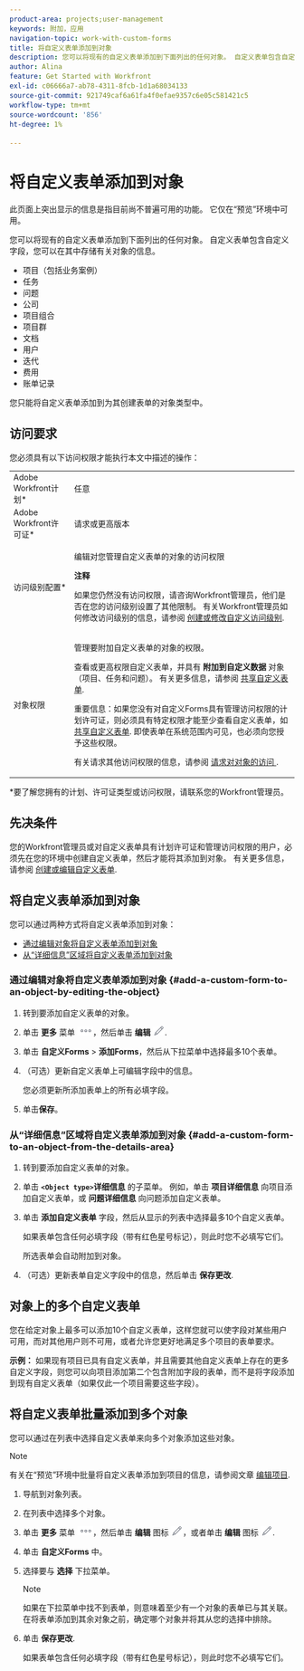 ```yaml
---
product-area: projects;user-management
keywords: 附加，应用
navigation-topic: work-with-custom-forms
title: 将自定义表单添加到对象
description: 您可以将现有的自定义表单添加到下面列出的任何对象。 自定义表单包含自定义字段，您可以在其中存储有关对象的信息。
author: Alina
feature: Get Started with Workfront
exl-id: c06666a7-ab78-4311-8fcb-1d1a68034133
source-git-commit: 921749caf6a61fa4f0efae9357c6e05c581421c5
workflow-type: tm+mt
source-wordcount: '856'
ht-degree: 1%

---
```


# 将自定义表单添加到对象

<span class="preview">此页面上突出显示的信息是指目前尚不普遍可用的功能。 它仅在“预览”环境中可用。</span>

您可以将现有的自定义表单添加到下面列出的任何对象。 自定义表单包含自定义字段，您可以在其中存储有关对象的信息。

* 项目（包括业务案例）
* 任务
* 问题
* 公司
* 项目组合
* 项目群
* 文档
* 用户
* 迭代
* 费用
* 账单记录

您只能将自定义表单添加到为其创建表单的对象类型中。

## 访问要求

您必须具有以下访问权限才能执行本文中描述的操作：

<table style="table-layout:auto"> 
 <col> 
 <col> 
 <tbody> 
  <tr> 
   <td role="rowheader">Adobe Workfront计划*</td> 
   <td> <p>任意 </p> </td> 
  </tr> 
  <tr> 
   <td role="rowheader">Adobe Workfront许可证*</td> 
   <td> <p>请求或更高版本</p> </td> 
  </tr> 
  <tr> 
   <td role="rowheader">访问级别配置*</td> 
   <td> <p>编辑对您管理自定义表单的对象的访问权限</p> <p><b>注释</b></p>

如果您仍然没有访问权限，请咨询Workfront管理员，他们是否在您的访问级别设置了其他限制。 有关Workfront管理员如何修改访问级别的信息，请参阅 <a href="../../administration-and-setup/add-users/configure-and-grant-access/create-modify-access-levels.md" class="MCXref xref">创建或修改自定义访问级别</a>.</p> </td>
</tr> 
  <tr> 
   <td role="rowheader">对象权限</td> 
   <td> <p>管理要附加自定义表单的对象的权限。</p> <p>查看或更高权限自定义表单，并具有 <b>附加到自定义数据</b> 对象（项目、任务和问题）。 有关更多信息，请参阅 <a href="../../administration-and-setup/customize-workfront/create-manage-custom-forms/share-access-to-a-custom-form.md" class="MCXref xref">共享自定义表单</a>.</p> <p>重要信息：如果您没有对自定义Forms具有管理访问权限的计划许可证，则必须具有特定权限才能至少查看自定义表单，如 <a href="../../administration-and-setup/customize-workfront/create-manage-custom-forms/share-access-to-a-custom-form.md" class="MCXref xref">共享自定义表单</a>. 即使表单在系统范围内可见，也必须向您授予这些权限。 </p> <p>有关请求其他访问权限的信息，请参阅 <a href="../../workfront-basics/grant-and-request-access-to-objects/request-access.md" class="MCXref xref">请求对对象的访问 </a>.</p> </td> 
  </tr> 
 </tbody> 
</table>

&#42;要了解您拥有的计划、许可证类型或访问权限，请联系您的Workfront管理员。

## 先决条件

您的Workfront管理员或对自定义表单具有计划许可证和管理访问权限的用户，必须先在您的环境中创建自定义表单，然后才能将其添加到对象。 有关更多信息，请参阅 [创建或编辑自定义表单](../../administration-and-setup/customize-workfront/create-manage-custom-forms/create-or-edit-a-custom-form.md).

## 将自定义表单添加到对象

您可以通过两种方式将自定义表单添加到对象：

* [通过编辑对象将自定义表单添加到对象](#add-a-custom-form-to-an-object-by-editing-the-object)
* [从“详细信息”区域将自定义表单添加到对象](#add-a-custom-form-to-an-object-from-the-details-area)

### 通过编辑对象将自定义表单添加到对象 {#add-a-custom-form-to-an-object-by-editing-the-object}

1. 转到要添加自定义表单的对象。
1. 单击 **更多** 菜单 ![](assets/more-icon.png)，然后单击 **编辑** ![](assets/edit-icon.png).
1. 单击 **自定义Forms** > **添加Forms**，然后从下拉菜单中选择最多10个表单。

1. （可选）更新自定义表单上可编辑字段中的信息。

   您必须更新所添加表单上的所有必填字段。

1. 单击&#x200B;**保存**。

### 从“详细信息”区域将自定义表单添加到对象 {#add-a-custom-form-to-an-object-from-the-details-area}

1. 转到要添加自定义表单的对象。
1. 单击 **`<Object type>`详细信息** 的子菜单。 例如，单击 **项目详细信息** 向项目添加自定义表单，或 **问题详细信息** 向问题添加自定义表单。
1. 单击 **添加自定义表单** 字段，然后从显示的列表中选择最多10个自定义表单。

   如果表单包含任何必填字段（带有红色星号标记），则此时您不必填写它们。

   所选表单会自动附加到对象。

1. （可选）更新表单自定义字段中的信息，然后单击 **保存更改**.

## 对象上的多个自定义表单

您在给定对象上最多可以添加10个自定义表单，这样您就可以使字段对某些用户可用，而对其他用户则不可用，或者允许您更好地满足多个项目的表单要求。

**示例：** 如果现有项目已具有自定义表单，并且需要其他自定义表单上存在的更多自定义字段，则您可以向项目添加第二个包含附加字段的表单，而不是将字段添加到现有自定义表单（如果仅此一个项目需要这些字段）。

## 将自定义表单批量添加到多个对象

您可以通过在列表中选择自定义表单来向多个对象添加这些对象。

<!--
drafted for bulk-editing projects. When it releases to Prod for projects, take "in the preview environment" and the yellow tags out. Add additional objects here in the same way when they become available:-->

>[!NOTE]
>
><span class="preview">有关在“预览”环境中批量将自定义表单添加到项目的信息，请参阅文章 [编辑项目](../../manage-work/projects/manage-projects/edit-projects.md)</span>.


1. 导航到对象列表。
1. 在列表中选择多个对象。

1. 单击 **更多** 菜单 ![](assets/more-icon.png)，然后单击 **编辑** 图标  ![](assets/edit-icon.png)，或者单击 **编辑** 图标 ![](assets/edit-icon.png).
1. 单击 **自定义Forms** 中。
1. 选择要与 **选择** 下拉菜单。
   >[!NOTE]
   >
   >如果在下拉菜单中找不到表单，则意味着至少有一个对象的表单已与其关联。 在将表单添加到其余对象之前，确定哪个对象并将其从您的选择中排除。

1. 单击 **保存更改**.

   如果表单包含任何必填字段（带有红色星号标记），则此时您不必填写它们。
